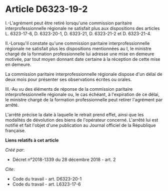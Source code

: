 # Article D6323-19-2

I.-L'agrément peut être retiré lorsqu'une commission paritaire interprofessionnelle régionale ne satisfait plus aux
dispositions des articles L. 6323-17-6, D. 6323-20-1, D. 6323-21, D. 6323-21-2 et D. 6323-21-4. 

II.-Lorsqu'il constate qu'une commission paritaire interprofessionnelle régionale ne satisfait plus les dispositions
mentionnées au I, le ministre chargé de la formation professionnelle lui adresse une mise en demeure motivée, par tout moyen
donnant date certaine à la réception de cette mise en demeure. 

La commission paritaire interprofessionnelle régionale dispose d'un délai de deux mois pour présenter ses observations
écrites ou orales. 

III.-Au vu des éléments de réponse de la commission paritaire interprofessionnelle régionale ou, le cas échéant, à
l'expiration de ce délai, le ministre chargé de la formation professionnelle peut retirer l'agrément par arrêté. 

L'arrêté précise la date à laquelle le retrait prend effet, ainsi que les modalités de dévolution des biens de l'opérateur
concerné. L'arrêté lui est notifié et fait l'objet d'une publication au Journal officiel de la République française.

**Liens relatifs à cet article**

_Créé par_:

  - Décret n°2018-1339 du 28 décembre 2018 - art. 2

_Cite_:

  - Code du travail - art. D6323-20-1
  - Code du travail - art. L6323-17-6
